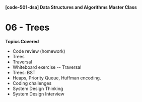 **[code-501-dsa]  Data Structures and Algorithms Master Class**
# 06 - Trees

**Topics Covered**

 - Code review (homework)
 - Trees
 - Traversal
 - Whiteboard exercise -- Traversal
 - Trees: BST
 - Heaps, Priority Queue, Huffman encoding.
 - Coding challenges
 - System Design Thinking
 - System Design Interview
